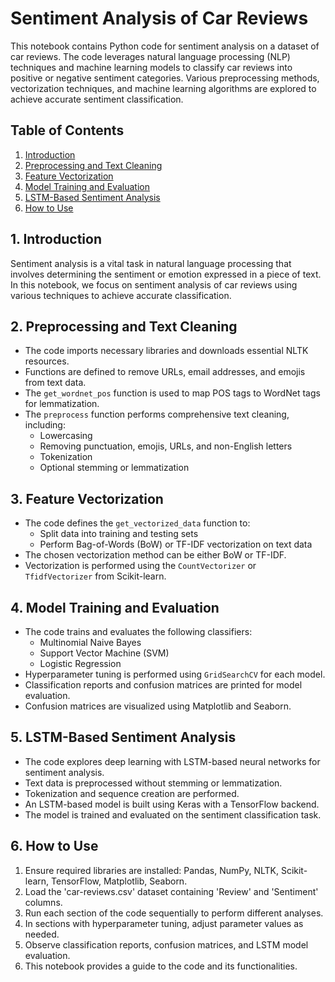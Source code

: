 # Sentiment Analysis of Car Reviews

This notebook contains Python code for sentiment analysis on a dataset of car reviews. The code leverages natural language processing (NLP) techniques and machine learning models to classify car reviews into positive or negative sentiment categories. Various preprocessing methods, vectorization techniques, and machine learning algorithms are explored to achieve accurate sentiment classification.

## Table of Contents
1. [Introduction](#introduction)
2. [Preprocessing and Text Cleaning](#preprocessing-and-text-cleaning)
3. [Feature Vectorization](#feature-vectorization)
4. [Model Training and Evaluation](#model-training-and-evaluation)
5. [LSTM-Based Sentiment Analysis](#lstm-based-sentiment-analysis)
6. [How to Use](#how-to-use)

## 1. Introduction
Sentiment analysis is a vital task in natural language processing that involves determining the sentiment or emotion expressed in a piece of text. In this notebook, we focus on sentiment analysis of car reviews using various techniques to achieve accurate classification.

## 2. Preprocessing and Text Cleaning
- The code imports necessary libraries and downloads essential NLTK resources.
- Functions are defined to remove URLs, email addresses, and emojis from text data.
- The `get_wordnet_pos` function is used to map POS tags to WordNet tags for lemmatization.
- The `preprocess` function performs comprehensive text cleaning, including:
  - Lowercasing
  - Removing punctuation, emojis, URLs, and non-English letters
  - Tokenization
  - Optional stemming or lemmatization

## 3. Feature Vectorization
- The code defines the `get_vectorized_data` function to:
  - Split data into training and testing sets
  - Perform Bag-of-Words (BoW) or TF-IDF vectorization on text data
- The chosen vectorization method can be either BoW or TF-IDF.
- Vectorization is performed using the `CountVectorizer` or `TfidfVectorizer` from Scikit-learn.

## 4. Model Training and Evaluation
- The code trains and evaluates the following classifiers:
  - Multinomial Naive Bayes
  - Support Vector Machine (SVM)
  - Logistic Regression
- Hyperparameter tuning is performed using `GridSearchCV` for each model.
- Classification reports and confusion matrices are printed for model evaluation.
- Confusion matrices are visualized using Matplotlib and Seaborn.

## 5. LSTM-Based Sentiment Analysis
- The code explores deep learning with LSTM-based neural networks for sentiment analysis.
- Text data is preprocessed without stemming or lemmatization.
- Tokenization and sequence creation are performed.
- An LSTM-based model is built using Keras with a TensorFlow backend.
- The model is trained and evaluated on the sentiment classification task.

## 6. How to Use
1. Ensure required libraries are installed: Pandas, NumPy, NLTK, Scikit-learn, TensorFlow, Matplotlib, Seaborn.
2. Load the 'car-reviews.csv' dataset containing 'Review' and 'Sentiment' columns.
3. Run each section of the code sequentially to perform different analyses.
4. In sections with hyperparameter tuning, adjust parameter values as needed.
5. Observe classification reports, confusion matrices, and LSTM model evaluation.
6. This notebook provides a guide to the code and its functionalities.

